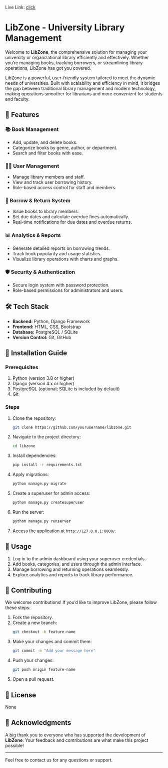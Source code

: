 Live Link: [click](https://libzone-app.onrender.com/)

# LibZone - University Library Management

Welcome to **LibZone**, the comprehensive solution for managing your university or organizational library efficiently and effectively. Whether you’re managing books, tracking borrowers, or streamlining library operations, LibZone has got you covered.

LibZone is a powerful, user-friendly system tailored to meet the dynamic needs of universities. Built with scalability and efficiency in mind, it bridges the gap between traditional library management and modern technology, making operations smoother for librarians and more convenient for students and faculty.

## 🚀 Features

### 📚 Book Management
- Add, update, and delete books.
- Categorize books by genre, author, or department.
- Search and filter books with ease.

### 👩‍🎓 User Management
- Manage library members and staff.
- View and track user borrowing history.
- Role-based access control for staff and members.

### 🔄 Borrow & Return System
- Issue books to library members.
- Set due dates and calculate overdue fines automatically.
- Real-time notifications for due dates and overdue returns.

### 📊 Analytics & Reports
- Generate detailed reports on borrowing trends.
- Track book popularity and usage statistics.
- Visualize library operations with charts and graphs.

### 🛡️ Security & Authentication
- Secure login system with password protection.
- Role-based permissions for administrators and users.

## 🛠️ Tech Stack

- **Backend:** Python, Django Framework
- **Frontend:** HTML, CSS, Bootstrap
- **Database:** PostgreSQL / SQLite
- **Version Control:** Git, GitHub

## 🚦 Installation Guide

### Prerequisites
1. Python (version 3.8 or higher)
2. Django (version 4.x or higher)
3. PostgreSQL (optional; SQLite is included by default)
4. Git

### Steps
1. Clone the repository:
   ```bash
   git clone https://github.com/yourusername/libzone.git
   ```
2. Navigate to the project directory:
   ```bash
   cd libzone
   ```
3. Install dependencies:
   ```bash
   pip install -r requirements.txt
   ```
4. Apply migrations:
   ```bash
   python manage.py migrate
   ```
5. Create a superuser for admin access:
   ```bash
   python manage.py createsuperuser
   ```
6. Run the server:
   ```bash
   python manage.py runserver
   ```
7. Access the application at `http://127.0.0.1:8000/`.

## 📝 Usage

1. Log in to the admin dashboard using your superuser credentials.
2. Add books, categories, and users through the admin interface.
3. Manage borrowing and returning operations seamlessly.
4. Explore analytics and reports to track library performance.

## 🤝 Contributing

We welcome contributions! If you’d like to improve LibZone, please follow these steps:

1. Fork the repository.
2. Create a new branch:
   ```bash
   git checkout -b feature-name
   ```
3. Make your changes and commit them:
   ```bash
   git commit -m "Add your message here"
   ```
4. Push your changes:
   ```bash
   git push origin feature-name
   ```
5. Open a pull request.

## 📄 License

None

## 🌟 Acknowledgments

A big thank you to everyone who has supported the development of **LibZone**. Your feedback and contributions are what make this project possible!

---

Feel free to contact us for any questions or support.
